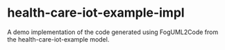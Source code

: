 # health-care-iot-example-impl
A demo implementation of the code generated using FogUML2Code from the health-care-iot-example model.
